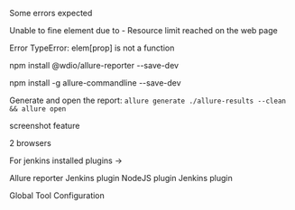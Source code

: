 Some errors expected


Unable to fine element due to - Resource limit reached on the web page

Error TypeError: elem[prop] is not a function



npm install @wdio/allure-reporter --save-dev

npm install -g allure-commandline --save-dev


 Generate and open the report: `allure generate ./allure-results
--clean && allure open`


screenshot feature

2 browsers




For jenkins installed plugins ->

Allure reporter Jenkins plugin
NodeJS plugin Jenkins plugin

Global Tool Configuration